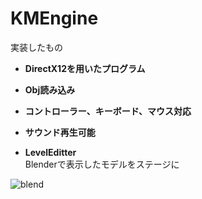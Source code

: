 # KMEngine

実装したもの

- **DirectX12を用いたプログラム**

- **Obj読み込み**

- **コントローラー、キーボード、マウス対応**

- **サウンド再生可能**

- **LevelEditter**  
Blenderで表示したモデルをステージに

![blend](https://github.com/HeageWater/myProject/assets/93571166/dbc674e6-a81c-47a7-a0e2-d372dd359b00)